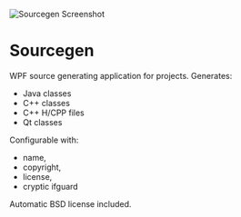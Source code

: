 ![Sourcegen Screenshot](https://github.com/metalmario971/Sourcegen/blob/master/sg_screenshot.png)

# Sourcegen
WPF source generating application for projects.
Generates:
* Java classes
* C++ classes
* C++ H/CPP files
* Qt classes

Configurable with:
* name,
* copyright, 
* license, 
* cryptic ifguard

Automatic BSD license included.
